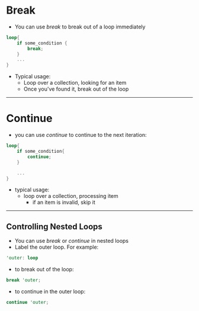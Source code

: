 # Break
- You can use *break* to break out of a loop immediately
```rust
loop{
	if some_condition {
		break;	
	}
	...
}
```

- Typical usage:
	- Loop over a collection, looking for an item
	- Once you've found it, break out of the loop
----
# Continue
- you can use *continue* to continue to the next iteration:
```rust
loop{
	if some_condition{
		continue;	
	}

	...
}
```
- typical usage:
	- loop over a collection, processing item
		- if an item is invalid, skip it
---
## Controlling Nested Loops
- You can use *break* or *continue* in nested loops
- Label the outer loop. For example:
```rust
'outer: loop
```
- to break out of the loop:
```rust
break 'outer;
```
- to continue in the outer loop:
```rust
continue 'outer;
```